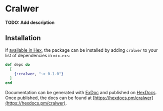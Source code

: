 # Cralwer

**TODO: Add description**

## Installation

If [available in Hex](https://hex.pm/docs/publish), the package can be installed
by adding `cralwer` to your list of dependencies in `mix.exs`:

```elixir
def deps do
  [
    {:cralwer, "~> 0.1.0"}
  ]
end
```

Documentation can be generated with [ExDoc](https://github.com/elixir-lang/ex_doc)
and published on [HexDocs](https://hexdocs.pm). Once published, the docs can
be found at [https://hexdocs.pm/cralwer](https://hexdocs.pm/cralwer).

